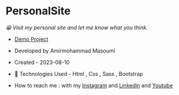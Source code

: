 # PersonalSite
*😁 Visit my personal site and let me know what you think.*
- [Demo Project](https://masoomi1396.github.io/PersonalSite/)
- Developed by Amirmohammad Masoumi
- Created - 2023-08-10
- 🤖 Technologies Used - Html , Css , Sass , Bootstrap

- How to reach me : with my
[Instagram](https://www.instagram.com/masoomi1402) and
[Linkedin](https://www.linkedin.com/in/masoumi1402) and
[Youtube](https://www.youtube.com/@masoomi1402)
